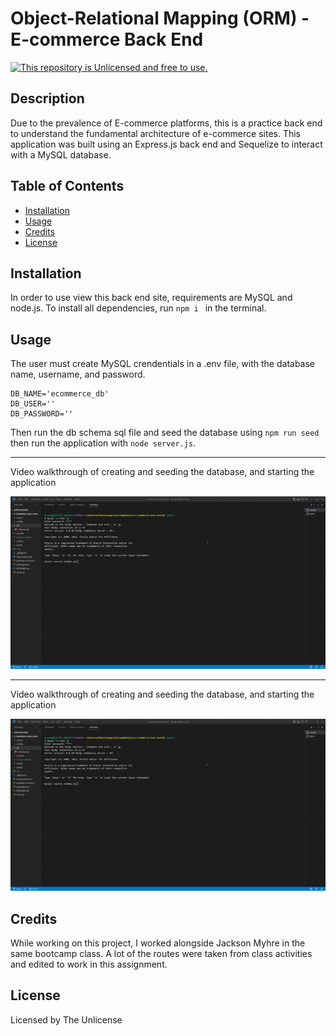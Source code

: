 # Object-Relational Mapping (ORM) - E-commerce Back End
[![This repository is Unlicensed and free to use.](https://img.shields.io/badge/license-Unlicense-blue.svg)](http://unlicense.org/)

## Description
Due to the prevalence of E-commerce platforms, this is a practice back end to understand the fundamental architecture of e-commerce sites. This application was built using an Express.js back end and Sequelize to interact with a MySQL database.
  
## Table of Contents
- [Installation](#installation)
- [Usage](#usage)
- [Credits](#credits)
- [License](#license)

## Installation

In order to use view this back end site, requirements are MySQL and node.js. To install all dependencies, run ```npm i ``` in the terminal.

## Usage 
The user must create MySQL crendentials in a .env file, with the database name, username, and password. 
```
DB_NAME='ecommerce_db'
DB_USER=''
DB_PASSWORD=''
```
Then run the db schema sql file and seed the database using ```npm run seed``` then run the application with ```node server.js```.

---

Video walkthrough of creating and seeding the database, and starting the application

![Seeding database and starting application](./assets/seeding%26running.gif)

---

Video walkthrough of creating and seeding the database, and starting the application

![Seeding database and starting application](./assets/seeding%26running.gif)


## Credits
While working on this project, I worked alongside Jackson Myhre in the same bootcamp class. A lot of the routes were taken from class activities and edited to work in this assignment.

## License
Licensed by The Unlicense
